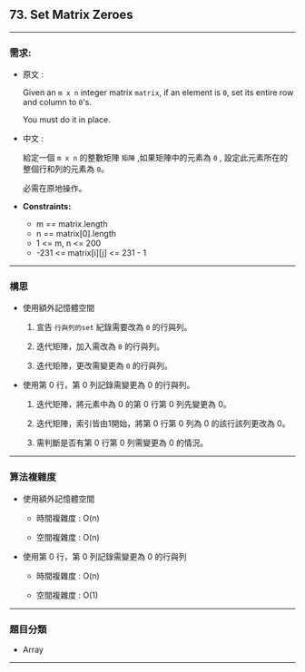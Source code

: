## 73. Set Matrix Zeroes

---

### 需求:

- 原文 : 
  
  Given an `m x n` integer matrix `matrix`, if an element is `0`, set its entire row and column to `0`'s.
  
  You must do it in place.



- 中文 : 
  
  給定一個 `m x n` 的整數矩陣 `矩陣` ,如果矩陣中的元素為 `0` , 設定此元素所在的整個行和列的元素為 `0`。
  
  必需在原地操作。
  
  

- **Constraints:**
  
  - m == matrix.length
  - n == matrix[0].length
  - 1 <= m, n <= 200
  - -231 <= matrix[i][j] <= 231 - 1

---

### 構思

- 使用額外記憶體空間
  
  1. 宣告 `行與列的set` 紀錄需要改為 `0` 的行與列。
  
  2. 迭代矩陣，加入需改為 `0` 的行與列。
  
  3. 迭代矩陣，更改需變更為 `0` 的行與列。

- 使用第 0 行，第 0 列記錄需變更為 0 的行與列。
  
  1. 迭代矩陣，將元素中為 0 的第 0 行第 0 列先變更為 0。
  
  2. 迭代矩陣，索引皆由1開始，將第 0 行第 0 列為 0 的該行該列更改為 0。
  
  3. 需判斷是否有第 0 行第 0 列需變更為 0 的情況。

---

### 算法複雜度

- 使用額外記憶體空間
  
  - 時間複雜度 : O(n)
  
  - 空間複雜度 : O(n)

- 使用第 0 行，第 0 列記錄需變更為 0 的行與列
  
  - 時間複雜度 : O(n)
  
  - 空間複雜度 : O(1)

---

### 題目分類

- Array

---






